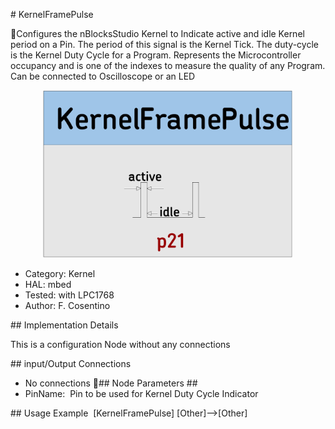 # KernelFramePulse

Configures the nBlocksStudio Kernel to Indicate active and idle Kernel period on a Pin. The period of this signal is the Kernel Tick. The duty-cycle is the Kernel Duty Cycle for a Program. Represents the Microcontroller occupancy and is one of the indexes to measure the quality of any Program. Can be connected to Oscilloscope or an LED 

<p align="center">
<img
src="img/01.PNG"
width = 400
/>
</p> 

 *  Category: Kernel
 *  HAL: mbed
 *  Tested: with LPC1768
 *  Author: F. Cosentino


## Implementation Details

This is a configuration Node without any connections

## input/Output Connections 

 *  No connections
## Node Parameters ##
 *  PinName:  Pin to be used for Kernel Duty Cycle Indicator

## Usage Example 
[KernelFramePulse]
[Other]-->[Other]
